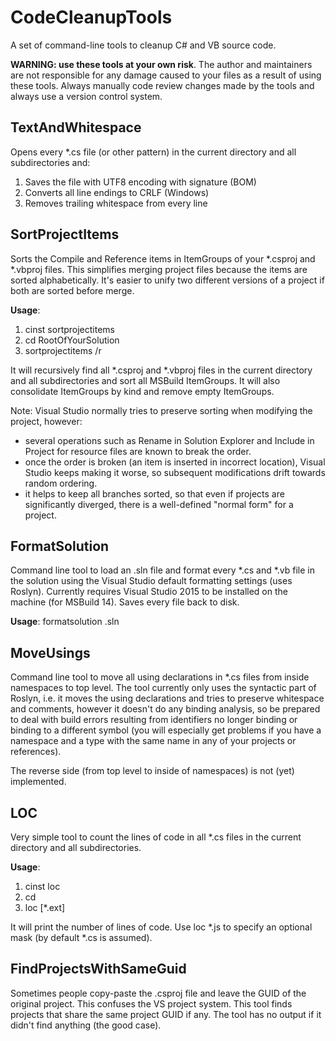 CodeCleanupTools
================
A set of command-line tools to cleanup C# and VB source code.

**WARNING: use these tools at your own risk**. The author and maintainers are not responsible for any damage caused to your files as a result of using these tools. Always manually code review changes made by the tools and always use a version control system.

TextAndWhitespace
-----------------
Opens every *.cs file (or other pattern) in the current directory and all subdirectories and:
  1. Saves the file with UTF8 encoding with signature (BOM)
  2. Converts all line endings to CRLF (Windows)
  3. Removes trailing whitespace from every line

SortProjectItems
----------------
Sorts the Compile and Reference items in ItemGroups of your *.csproj and *.vbproj files. This simplifies merging project files because the items are sorted alphabetically. It's easier to unify two different versions of a project if both are sorted before merge.

**Usage**:
  1. cinst sortprojectitems
  2. cd RootOfYourSolution
  3. sortprojectitems /r

It will recursively find all *.csproj and *.vbproj files in the current directory and all subdirectories and sort all MSBuild ItemGroups. It will also consolidate ItemGroups by kind and remove empty ItemGroups.

Note: Visual Studio normally tries to preserve sorting when modifying the project, however:
  * several operations such as Rename in Solution Explorer and Include in Project for resource files are known to break the order.
  * once the order is broken (an item is inserted in incorrect location), Visual Studio keeps making it worse, so subsequent modifications drift towards random ordering.
  * it helps to keep all branches sorted, so that even if projects are significantly diverged, there is a well-defined "normal form" for a project.

FormatSolution
--------------
Command line tool to load an .sln file and format every *.cs and *.vb file in the solution using the Visual Studio default formatting settings (uses Roslyn). Currently requires Visual Studio 2015 to be installed on the machine (for MSBuild 14). Saves every file back to disk.

**Usage**:
formatsolution <path-to-sln>.sln

MoveUsings
----------
Command line tool to move all using declarations in *.cs files from inside namespaces to top level. The tool currently only uses the syntactic part of Roslyn, i.e. it moves the using declarations and tries to preserve whitespace and comments, however it doesn't do any binding analysis, so be prepared to deal with build errors resulting from identifiers no longer binding or binding to a different symbol (you will especially get problems if you have a namespace and a type with the same name in any of your projects or references).

The reverse side (from top level to inside of namespaces) is not (yet) implemented.

LOC
---
Very simple tool to count the lines of code in all *.cs files in the current directory and all subdirectories.

**Usage**:
  1. cinst loc
  2. cd <your-solution-root>
  3. loc [*.ext]

It will print the number of lines of code. Use loc *.js to specify an optional mask (by default *.cs is assumed).

FindProjectsWithSameGuid
------------------------
Sometimes people copy-paste the .csproj file and leave the GUID of the original project. This confuses the VS project system. This tool finds projects that share the same project GUID if any. The tool has no output if it didn't find anything (the good case).
